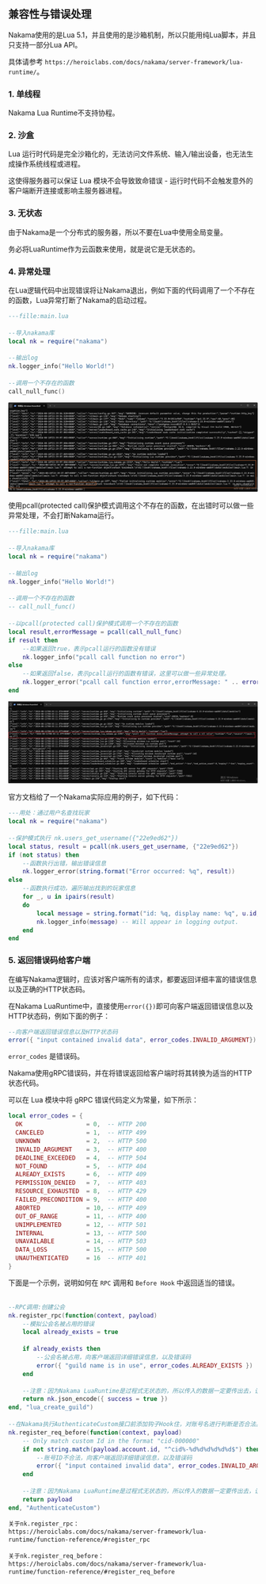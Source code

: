 ## 兼容性与错误处理

Nakama使用的是Lua 5.1，并且使用的是沙箱机制，所以只能用纯Lua脚本，并且只支持一部分Lua API。

具体请参考 `https://heroiclabs.com/docs/nakama/server-framework/lua-runtime/`。

### 1. 单线程

Nakama Lua Runtime不支持协程。

### 2. 沙盒

Lua 运行时代码是完全沙箱化的，无法访问文件系统、输入/输出设备，也无法生成操作系统线程或进程。

这使得服务器可以保证 Lua 模块不会导致致命错误 - 运行时代码不会触发意外的客户端断开连接或影响主服务器进程。

### 3. 无状态

由于Nakama是一个分布式的服务器，所以不要在Lua中使用全局变量。

务必将LuaRuntime作为云函数来使用，就是说它是无状态的。

### 4. 异常处理

在Lua逻辑代码中出现错误将让Nakama退出，例如下面的代码调用了一个不存在的函数，Lua异常打断了Nakama的启动过程。

```lua
---fille:main.lua

--导入nakama库
local nk = require("nakama")

--输出log
nk.logger_info("Hello World!")

--调用一个不存在的函数
call_null_func()
```

![](../../imgs/lua_runtime/lua_exception_break_nakama.jpg)


使用pcall(protected call)保护模式调用这个不存在的函数，在出错时可以做一些异常处理，不会打断Nakama运行。

```lua
---fille:main.lua

--导入nakama库
local nk = require("nakama")

--输出log
nk.logger_info("Hello World!")

--调用一个不存在的函数
-- call_null_func()

--以pcall(protected call)保护模式调用一个不存在的函数
local result,errorMessage = pcall(call_null_func)
if result then
    --如果返回true，表示pcall运行的函数没有错误
    nk.logger_info("pcall call function no error")
else
    --如果返回false，表示pcall运行的函数有错误，这里可以做一些异常处理。
    nk.logger_error("pcall call function error,errorMessage: " .. errorMessage)
end
```

![](../../imgs/lua_runtime/pcall_not_break_nakama.jpg)

官方文档给了一个Nakama实际应用的例子，如下代码：

```lua
---用处：通过用户名查找玩家
local nk = require("nakama")

--保护模式执行 nk.users_get_username({"22e9ed62"})
local status, result = pcall(nk.users_get_username, {"22e9ed62"})
if (not status) then
    --函数执行出错，输出错误信息
    nk.logger_error(string.format("Error occurred: %q", result))
else
    --函数执行成功，遍历输出找到的玩家信息
    for _, u in ipairs(result)
    do
        local message = string.format("id: %q, display name: %q", u.id, u.display_name)
        nk.logger_info(message) -- Will appear in logging output.
    end
end
```

### 5. 返回错误码给客户端

在编写Nakama逻辑时，应该对客户端所有的请求，都要返回详细丰富的错误信息以及正确的HTTP状态码。

在Nakama LuaRuntime中，直接使用`error({})`即可向客户端返回错误信息以及HTTP状态码，例如下面的例子：

```lua
--向客户端返回错误信息以及HTTP状态码
error({ "input contained invalid data", error_codes.INVALID_ARGUMENT})
```

`error_codes` 是错误码。

Nakama使用gRPC错误码，并在将错误返回给客户端时将其转换为适当的HTTP状态代码。

可以在 Lua 模块中将 gRPC 错误代码定义为常量，如下所示：

```lua
local error_codes = {
  OK                  = 0,  -- HTTP 200
  CANCELED            = 1,  -- HTTP 499
  UNKNOWN             = 2,  -- HTTP 500
  INVALID_ARGUMENT    = 3,  -- HTTP 400
  DEADLINE_EXCEEDED   = 4,  -- HTTP 504
  NOT_FOUND           = 5,  -- HTTP 404
  ALREADY_EXISTS      = 6,  -- HTTP 409
  PERMISSION_DENIED   = 7,  -- HTTP 403
  RESOURCE_EXHAUSTED  = 8,  -- HTTP 429
  FAILED_PRECONDITION = 9,  -- HTTP 400
  ABORTED             = 10, -- HTTP 409
  OUT_OF_RANGE        = 11, -- HTTP 400
  UNIMPLEMENTED       = 12, -- HTTP 501
  INTERNAL            = 13, -- HTTP 500
  UNAVAILABLE         = 14, -- HTTP 503
  DATA_LOSS           = 15, -- HTTP 500
  UNAUTHENTICATED     = 16  -- HTTP 401
}
```

下面是一个示例，说明如何在 `RPC` 调用和 `Before Hook` 中返回适当的错误。

```lua

--RPC调用:创建公会
nk.register_rpc(function(context, payload)
    --模拟公会名被占用的错误
    local already_exists = true

    if already_exists then
        --公会名被占用，向客户端返回详细错误信息，以及错误码
        error({ "guild name is in use", error_codes.ALREADY_EXISTS })
    end

    --注意：因为Nakama LuaRuntime是过程式无状态的，所以传入的数据一定要传出去，让后续的其他逻辑使用。
    return nk.json_encode({ success = true })
end, "lua_create_guild")

--在Nakama执行AuthenticateCustom接口前添加钩子Hook住，对账号名进行判断是否合法。
nk.register_req_before(function(context, payload)
	-- Only match custom Id in the format "cid-000000"
    if not string.match(payload.account.id, "^cid%-%d%d%d%d%d%d$") then
        --账号ID不合法，向客户端返回详细错误信息，以及错误码
        error({ "input contained invalid data", error_codes.INVALID_ARGUMENT})
    end

    --注意：因为Nakama LuaRuntime是过程式无状态的，所以传入的数据一定要传出去，让后续的其他逻辑使用。
    return payload
end, "AuthenticateCustom")
```


    关于nk.register_rpc：
    https://heroiclabs.com/docs/nakama/server-framework/lua-runtime/function-reference/#register_rpc

    关于nk.register_req_before：
    https://heroiclabs.com/docs/nakama/server-framework/lua-runtime/function-reference/#register_req_before